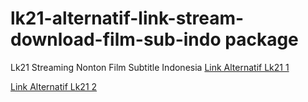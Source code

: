 # lk21-alternatif-link-stream-download-film-sub-indo package

Lk21 Streaming Nonton Film Subtitle Indonesia
[Link Alternatif Lk21 1](https://linktr.ee/lk21real)

[Link Alternatif Lk21 2](https://bio.link/lk21)
